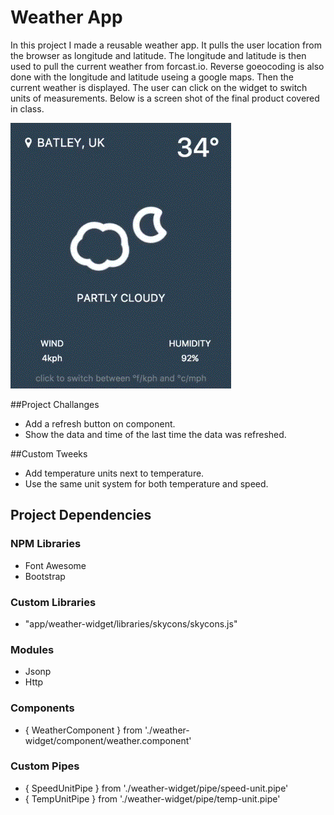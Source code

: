 # Weather App
In this project I made a reusable weather app.
It pulls the user location from the browser as longitude and latitude.
The longitude and latitude is then used to pull the current weather from forcast.io.
Reverse goeocoding is also done with the longitude and latitude useing a google maps.
Then the current weather is displayed.
The user can click on the widget to switch units of measurements.
Below is a screen shot of the final product covered in class.

![Project Objective](img/screen-course-objective.gif)

##Project Challanges
- Add a refresh button on component.
- Show the data and time of the last time the data was refreshed.


##Custom Tweeks
- Add temperature units next to temperature.
- Use the same unit system for both temperature and speed.


## Project Dependencies

### NPM Libraries
- Font Awesome
- Bootstrap

### Custom Libraries
- "app/weather-widget/libraries/skycons/skycons.js"

### Modules
- Jsonp
- Http

### Components
- { WeatherComponent } from './weather-widget/component/weather.component'

### Custom Pipes
- { SpeedUnitPipe } from './weather-widget/pipe/speed-unit.pipe'
- { TempUnitPipe } from './weather-widget/pipe/temp-unit.pipe'


